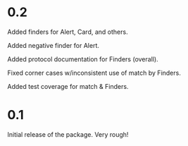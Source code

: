 0.2
===

Added finders for Alert, Card, and others.

Added negative finder for Alert.

Added protocol documentation for Finders (overall).

Fixed corner cases w/inconsistent use of match by Finders.

Added test coverage for match & Finders.

0.1
===

Initial release of the package. Very rough!
